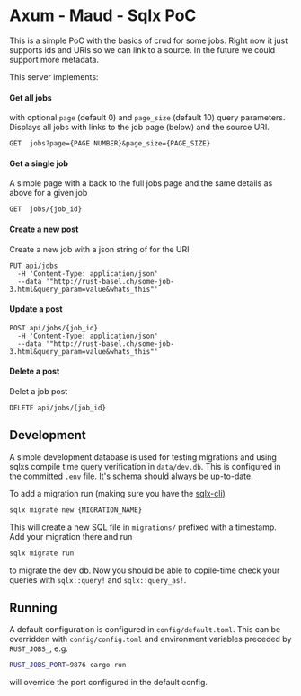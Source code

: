# Axum - Maud - Sqlx PoC
This is a simple PoC with the basics of crud for some jobs. Right now it just supports ids and URIs so 
we can link to a source. In the future we could support more metadata.

This server implements:
#### Get all jobs 
with optional `page` (default 0) and `page_size` (default 10) query parameters. Displays all jobs with
links to the job page (below) and the source URI.
```
GET  jobs?page={PAGE NUMBER}&page_size={PAGE_SIZE}
```
#### Get a single job 
A simple page with a back to the full jobs page and the same details as above for a given job
```
GET  jobs/{job_id}
```

#### Create a new post
Create a new job with a json string of for the URI
```
PUT api/jobs 
  -H 'Content-Type: application/json'  
  --data '"http://rust-basel.ch/some-job-3.html&query_param=value&whats_this"'
```

#### Update a post
```
POST api/jobs/{job_id}
  -H 'Content-Type: application/json'  
  --data '"http://rust-basel.ch/some-job-3.html&query_param=value&whats_this"'
```

#### Delete a post 
Delet a job post
```
DELETE api/jobs/{job_id}
```

## Development
A simple development database is used for testing migrations and using sqlxs compile time query 
verification in `data/dev.db`. This is configured in the committed `.env` file. It's schema 
should always be up-to-date.

To add a migration run (making sure you have the [sqlx-cli](https://lib.rs/crates/sqlx-cli))
```sh
sqlx migrate new {MIGRATION_NAME}
```
This will create a new SQL file in `migrations/` prefixed with a timestamp. Add your migration there
and run 
```sh
sqlx migrate run
```
to migrate the dev db. Now you should be able to copile-time check your queries with `sqlx::query!` 
and `sqlx::query_as!`.

## Running
A default configuration is configured in `config/default.toml`. This can be overridden with 
`config/config.toml` and environment variables preceded by `RUST_JOBS_`, e.g.
```sh
RUST_JOBS_PORT=9876 cargo run
```
will override the port configured in the default config.
